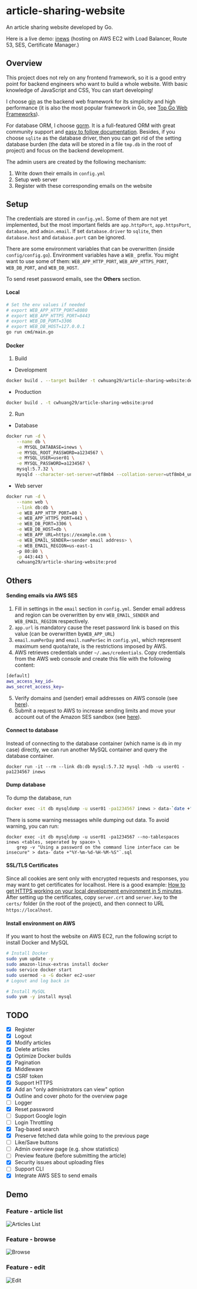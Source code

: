 # article-sharing-website
An article sharing website developed by Go.

Here is a live demo: [inews](https://www.inewsforpharm.com/) (hosting on AWS EC2 with Load Balancer, Route 53, SES, Certificate Manager.)

## Overview
This project does not rely on any frontend framework, so it is a good entry point for backend engineers who want to build a whole website. With basic knowledge of JavaScript and CSS, You can start developing!

I choose [gin](https://github.com/gin-gonic/gin) as the backend web framework for its simplicity and high performance (it is also the most popular framework in Go, see [Top Go Web Frameworks](https://github.com/mingrammer/go-web-framework-stars)).

For database ORM, I choose [gorm](https://github.com/go-gorm/gorm). It is a full-featured ORM with great community support and [easy to follow documentation](https://gorm.io/docs/).
Besides, if you choose `sqlite` as the database driver, then you can get rid of the setting database burden (the data will be stored in a file `tmp.db` in the root of project) and focus on the backend development.

The admin users are created by the following mechanism:
1. Write down their emails in `config.yml`
2. Setup web server
3. Register with these corresponding emails on the website

## Setup
The credentials are stored in `config.yml`. Some of them are not yet implemented, but the most important fields are `app.httpPort`, `app.httpsPort`, `database`, and `admin.email`.  If set `database.driver` to `sqlite`, then `database.host` and `database.port` can be ignored.

There are some environment variables that can be overwritten (inside `config/config.go`). Environment variables have a `WEB_` prefix. You might want to use some of them: `WEB_APP_HTTP_PORT`, `WEB_APP_HTTPS_PORT`, `WEB_DB_PORT`, and `WEB_DB_HOST`.

To send reset password emails, see the **Others** section.

#### Local
```bash
# Set the env values if needed
# export WEB_APP_HTTP_PORT=8080
# export WEB_APP_HTTPS_PORT=8443
# export WEB_DB_PORT=3306
# export WEB_DB_HOST=127.0.0.1
go run cmd/main.go
```

#### Docker
1. Build
* Development
```bash
docker build . --target builder -t cwhuang29/article-sharing-website:dev
```
* Production
```bash
docker build . -t cwhuang29/article-sharing-website:prod
```

2. Run
* Database
```bash
docker run -d \
    --name db \
    -e MYSQL_DATABASE=inews \
    -e MYSQL_ROOT_PASSWORD=a1234567 \
    -e MYSQL_USER=user01 \
    -e MYSQL_PASSWORD=a1234567 \
    mysql:5.7.32 \
    mysqld --character-set-server=utf8mb4 --collation-server=utf8mb4_unicode_ci
```
* Web server
```bash
docker run -d \
    --name web \
    --link db:db \
    -e WEB_APP_HTTP_PORT=80 \
    -e WEB_APP_HTTPS_PORT=443 \
    -e WEB_DB_PORT=3306 \
    -e WEB_DB_HOST=db \
    -e WEB_APP_URL=https://example.com \
    -e WEB_EMAIL_SENDER=<sender email address> \
    -e WEB_EMAIL_REGION=us-east-1
    -p 80:80 \
    -p 443:443 \
    cwhuang29/article-sharing-website:prod
```

## Others
#### Sending emails via AWS SES
1. Fill in settings in the `email` section in `config.yml`. Sender email address and region can be overwritten by env `WEB_EMAIL_SENDER` and `WEB_EMAIL_REGION` respectively.
2. `app.url` is mandatory cause the reset password link is based on this value (can be overwritten by`WEB_APP_URL`)
3. `email.numPerDay` and `email.numPerSec` in `config.yml`, which represent maximum send quota/rate, is the restrictions imposed by AWS.
4. AWS retrieves credentials under `~/.aws/credentials`.  Copy credentials from the AWS web console and create this file with the following content:
```bash
[default]
aws_access_key_id=
aws_secret_access_key=
```
5. Verify domains and (sender) email addresses on AWS console (see [here](https://docs.aws.amazon.com/ses/latest/DeveloperGuide/verify-email-addresses.html)).
6. Submit a request to AWS to increase sending limits and move your account out of the Amazon SES sandbox (see [here](https://docs.aws.amazon.com/ses/latest/DeveloperGuide/manage-sending-quotas.html)).

#### Connect to database
Instead of connecting to the database container (which name is `db` in my case) directly, we can run another MySQL container and query the database container.
```
docker run -it --rm --link db:db mysql:5.7.32 mysql -hdb -u user01 -pa1234567 inews
```

#### Dump database
To dump the database, run
```bash
docker exec -it db mysqldump -u user01 -pa1234567 inews > data-`date +"%Y-%m-%d-%H-%M-%S"`.sql
```

There is some warning messages while dumping out data. To avoid warning, you can run:
```
docker exec -it db mysqldump -u user01 -pa1234567 --no-tablespaces inews <tables, seperated by space> \
    grep -v "Using a password on the command line interface can be insecure" > data-`date +"%Y-%m-%d-%H-%M-%S"`.sql
```

#### SSL/TLS Certificates
Since all cookies are sent only with encrypted requests and responses, you may want to get certificates for localhost. Here is a good example: [How to get HTTPS working on your local development environment in 5 minutes](https://www.freecodecamp.org/news/how-to-get-https-working-on-your-local-development-environment-in-5-minutes-7af615770eec/).
After setting up the certificates, copy `server.crt` and `server.key` to the `certs/` folder (in the root of the project), and then connect to URL `https://localhost`.

#### Install environment on AWS
If you want to host the website on AWS EC2, run the following script to install Docker and MySQL
```bash
# Install Docker
sudo yum update -y
sudo amazon-linux-extras install docker
sudo service docker start
sudo usermod -a -G docker ec2-user
# Logout and log back in

# Install MySQL
sudo yum -y install mysql
```

## TODO
- [x]  Register
- [x]  Logout
- [x]  Modify articles
- [x]  Delete articles
- [x]  Optimize Docker builds
- [x]  Pagination
- [x]  Middleware
- [x]  CSRF token
- [x]  Support HTTPS
- [x]  Add an "only administrators can view" option
- [x]  Outline and cover photo for the overview page
- [ ]  Logger
- [x]  Reset password
- [ ]  Support Google login
- [ ]  Login Throttling
- [x]  Tag-based search
- [x]  Preserve fetched data while going to the previous page
- [ ]  Like/Save buttons
- [ ]  Admin overview page (e.g. show statistics)
- [ ]  Preview feature (before submitting the article)
- [x]  Security issues about uploading files
- [ ]  Support CLI
- [x]  Integrate AWS SES to send emails

## Demo
### Feature - article list
![Articles List](demo/articles-list.png)
### Feature - browse
![Browse](demo/browse.png)
### Feature - edit
![Edit](demo/edit.png)
